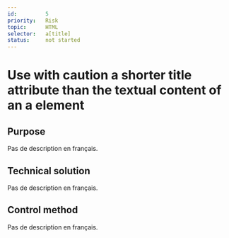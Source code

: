```yaml
---
id:         5
priority:   Risk
topic:      HTML
selector:   a[title]
status:     not started
---
```


# Use with caution a shorter title attribute than the textual content of an a element

## Purpose

Pas de description en français.

## Technical solution

Pas de description en français.

## Control method

Pas de description en français.
